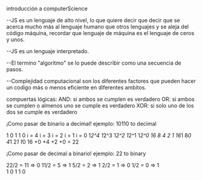 ```javascript


``` 

introducción a computerScience

--JS es un lenguaje de alto nivel, lo que quiere decir que decir que se acerca mucho más al lenguaje humano que otros lenguajes y se aleja del código máquina, recordar que lenguaje de máquina es el lenguaje de ceros y unos.

--JS es un lenguaje interpretado.
 
 --El termino "algoritmo" se lo puede describir como una secuencia de pasos.

 --Complejidad computacional son los diferentes factores que pueden hacer un codigo más o menos eficiente en diferentes ambitos.

 compuertas lógicas:
 AND: si ambos se cumplen es verdadero
 OR:  si ambos se cumplen o almenos uno se cumple es verdadero
 XOR: si solo uno de los dos se cumple es verdadero


 ¡Como pasar de binario a decimal!
ejemplo: 
10110 to decimal

  1      0      1      1      0
i = 4  i = 3  i = 2  i = 1  i = 0
1*2^4  1*2^3  1*2^2  1*2^1  1*2^0
16     8      4      2      1
16*1   8*0    4*1    2*1    1*0
16    +0     +4     +2     +0
= 22 

 ¡Como pasar de decimal a binario!
 ejemplo:
22 to binary

22/2 = 11 => 0
11/2 = 5  => 1
5/2  = 2  => 1
2/2  = 1  => 0
1/2  = 0 =>  1  
1 0 1 1 0 